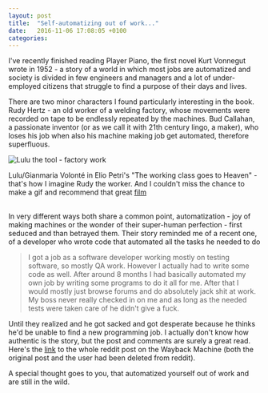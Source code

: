 ```yaml
---
layout: post
title:  "Self-automatizing out of work..."
date:   2016-11-06 17:08:05 +0100
categories:
---
```


<!-- La classe operaia Va in Paradiso + Baxter -->

I've recently finished reading Player Piano, the first novel Kurt Vonnegut wrote in 1952 - a story of a world in which most jobs are automatized and society is divided in few engineers and managers and a lot of under-employed citizens that struggle to find a purpose of their days and lives.

There are two minor characters I found particularly interesting in the book. Rudy Hertz - an old worker of a welding factory, whose movements were recorded on tape to be endlessly repeated by the machines. Bud Callahan, a passionate inventor (or as we call it with 21th century lingo, a maker), who loses his job when also his machine making job get automated, therefore superfluous.

![Lulu the tool - factory work]({{site.baseurl}}/assets/classeOperaia-lulu.gif)
<figcaption>Lulu/Gianmaria Volonté in Elio Petri's "The working class goes to Heaven" - that's how I imagine Rudy the worker. And I couldn't miss the chance to make a gif and recommend that great <a href="https://en.wikipedia.org/wiki/The_Working_Class_Goes_to_Heaven">film</a></figcaption><br>


In very different ways both share a common point, automatization - joy of making machines or the wonder of their super-human perfection - first seduced and than betrayed them. Their story reminded me of a recent one, of a developer who wrote code that automated all the tasks he needed to do


 >I got a job as a software developer working mostly on testing software, so mostly QA work. However I actually had to write some code as well. After around 8 months I had basically automated my own job by writing some programs to do it all for me. After that I would mostly just browse forums and do absolutely jack shit at work. My boss never really checked in on me and as long as the needed tests were taken care of he didn't give a fuck.

Until they realized and he got sacked and got desperate because he thinks he'd be unable to find a new programming job. I actually don't know how authentic is the story, but the post and comments are surely a great read. Here's the [link](https://web.archive.org/web/20160523114950/https://www.reddit.com/r/cscareerquestions/comments/4km3yc/finally_fired_after_6_years/) to the whole reddit post on the Wayback Machine (both the original post and the user had been deleted from reddit).

A special thought goes to you, that automatized yourself out of work and are still in the wild.


<!-- A similar case, but on a hugely bigger scale, is what happened to Kodak. No

but on a much

een chosen to have his

Lately I've been often thinking about scenarios of post-work world. What I like the most is to speculate on actual effect that technological development might have in the near future - technological unemployment has all the ingredients to make

First because it's tangible, actually happening. Just going to a


looking at how more and more in place of cashiers we have rows of self-
makes me think of - although I've never heard of

I don't work in a supermarket, and



I guess mr. Ludd and his friends might have felt the same

real impact that actual technological -->
